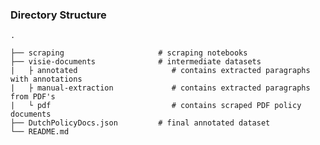 
### Directory Structure

    .

    ├── scraping                     # scraping notebooks
    ├── visie-documents              # intermediate datasets
    |   ├ annotated                     # contains extracted paragraphs with annotations
    |   ├ manual-extraction             # contains extracted paragraphs from PDF's
    |   └ pdf                           # contains scraped PDF policy documents
    ├── DutchPolicyDocs.json         # final annotated dataset
    └── README.md
